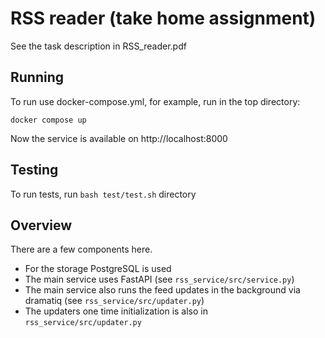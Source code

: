 # RSS reader (take home assignment)

See the task description in RSS_reader.pdf

## Running

To run use docker-compose.yml, for example, run in the top directory:
```
docker compose up
```
Now the service is available on http://localhost:8000

## Testing

To run tests, run `bash test/test.sh` directory

## Overview

There are a few components here.

- For the storage PostgreSQL is used
- The main service uses FastAPI (see `rss_service/src/service.py`)
- The main service also runs the feed updates in the background via dramatiq (see `rss_service/src/updater.py`)
- The updaters one time initialization is also in `rss_service/src/updater.py`